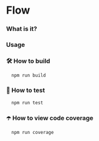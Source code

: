 # Flow

### What is it?

### Usage

### 🛠 How to build

```
  npm run build
```

### 🧪 How to test

```
  npm run test
```

### ☂️ How to view code coverage

```
  npm run coverage
```

